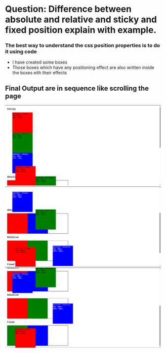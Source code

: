 # Question: Difference between absolute and relative and sticky and fixed position explain with example.
### The best way to understand the css position properties is to do it using code
- I have created some boxes
- Those boxes which have any positioning effect are also written inside the boxes eith their effects

## Final Output are in sequence like scrolling the page
![Output1](./output1.png)
![Output2](./output2.png)
![Output3](./output3.png)
